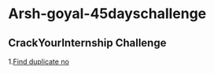 # Arsh-goyal-45dayschallenge<br>
## CrackYourInternship Challenge<br>
1.[Find duplicate no](https://leetcode.com/problems/find-the-duplicate-number/)<br>
